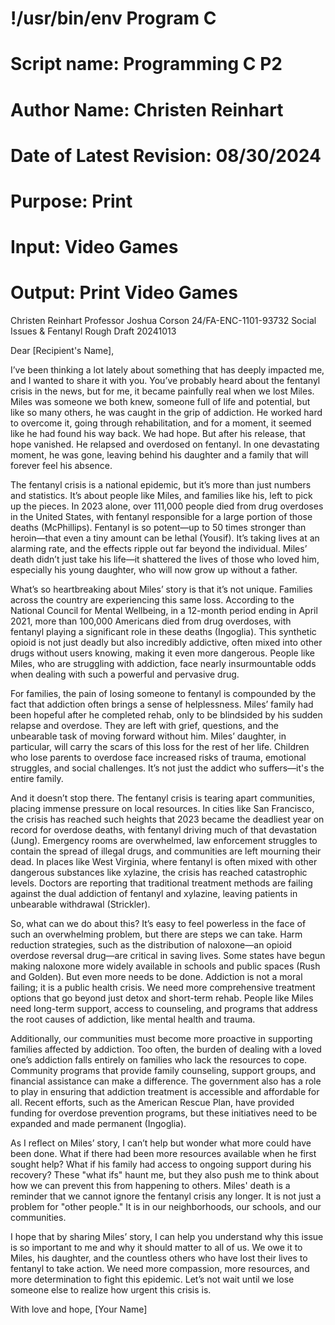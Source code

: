 # !/usr/bin/env Program C
# Script name: Programming C P2
# Author Name: Christen Reinhart
# Date of Latest Revision: 08/30/2024
# Purpose: Print
# Input: Video Games
# Output: Print Video Games

Christen Reinhart
Professor Joshua Corson
24/FA-ENC-1101-93732 
Social Issues & Fentanyl Rough Draft
20241013

Dear [Recipient's Name],

I’ve been thinking a lot lately about something that has deeply impacted me, and I wanted to share it with you. You’ve probably heard about the fentanyl crisis in the news, but for me, it became painfully real when we lost Miles. Miles was someone we both knew, someone full of life and potential, but like so many others, he was caught in the grip of addiction. He worked hard to overcome it, going through rehabilitation, and for a moment, it seemed like he had found his way back. We had hope. But after his release, that hope vanished. He relapsed and overdosed on fentanyl. In one devastating moment, he was gone, leaving behind his daughter and a family that will forever feel his absence.

The fentanyl crisis is a national epidemic, but it’s more than just numbers and statistics. It’s about people like Miles, and families like his, left to pick up the pieces. In 2023 alone, over 111,000 people died from drug overdoses in the United States, with fentanyl responsible for a large portion of those deaths (McPhillips). Fentanyl is so potent—up to 50 times stronger than heroin—that even a tiny amount can be lethal (Yousif). It’s taking lives at an alarming rate, and the effects ripple out far beyond the individual. Miles’ death didn’t just take his life—it shattered the lives of those who loved him, especially his young daughter, who will now grow up without a father.

What’s so heartbreaking about Miles’ story is that it’s not unique. Families across the country are experiencing this same loss. According to the National Council for Mental Wellbeing, in a 12-month period ending in April 2021, more than 100,000 Americans died from drug overdoses, with fentanyl playing a significant role in these deaths (Ingoglia). This synthetic opioid is not just deadly but also incredibly addictive, often mixed into other drugs without users knowing, making it even more dangerous. People like Miles, who are struggling with addiction, face nearly insurmountable odds when dealing with such a powerful and pervasive drug.

For families, the pain of losing someone to fentanyl is compounded by the fact that addiction often brings a sense of helplessness. Miles’ family had been hopeful after he completed rehab, only to be blindsided by his sudden relapse and overdose. They are left with grief, questions, and the unbearable task of moving forward without him. Miles’ daughter, in particular, will carry the scars of this loss for the rest of her life. Children who lose parents to overdose face increased risks of trauma, emotional struggles, and social challenges. It’s not just the addict who suffers—it's the entire family.

And it doesn’t stop there. The fentanyl crisis is tearing apart communities, placing immense pressure on local resources. In cities like San Francisco, the crisis has reached such heights that 2023 became the deadliest year on record for overdose deaths, with fentanyl driving much of that devastation (Jung). Emergency rooms are overwhelmed, law enforcement struggles to contain the spread of illegal drugs, and communities are left mourning their dead. In places like West Virginia, where fentanyl is often mixed with other dangerous substances like xylazine, the crisis has reached catastrophic levels. Doctors are reporting that traditional treatment methods are failing against the dual addiction of fentanyl and xylazine, leaving patients in unbearable withdrawal (Strickler).

So, what can we do about this? It’s easy to feel powerless in the face of such an overwhelming problem, but there are steps we can take. Harm reduction strategies, such as the distribution of naloxone—an opioid overdose reversal drug—are critical in saving lives. Some states have begun making naloxone more widely available in schools and public spaces (Rush and Golden). But even more needs to be done. Addiction is not a moral failing; it is a public health crisis. We need more comprehensive treatment options that go beyond just detox and short-term rehab. People like Miles need long-term support, access to counseling, and programs that address the root causes of addiction, like mental health and trauma.

Additionally, our communities must become more proactive in supporting families affected by addiction. Too often, the burden of dealing with a loved one’s addiction falls entirely on families who lack the resources to cope. Community programs that provide family counseling, support groups, and financial assistance can make a difference. The government also has a role to play in ensuring that addiction treatment is accessible and affordable for all. Recent efforts, such as the American Rescue Plan, have provided funding for overdose prevention programs, but these initiatives need to be expanded and made permanent (Ingoglia).

As I reflect on Miles’ story, I can’t help but wonder what more could have been done. What if there had been more resources available when he first sought help? What if his family had access to ongoing support during his recovery? These "what ifs" haunt me, but they also push me to think about how we can prevent this from happening to others. Miles' death is a reminder that we cannot ignore the fentanyl crisis any longer. It is not just a problem for "other people." It is in our neighborhoods, our schools, and our communities.

I hope that by sharing Miles’ story, I can help you understand why this issue is so important to me and why it should matter to all of us. We owe it to Miles, his daughter, and the countless others who have lost their lives to fentanyl to take action. We need more compassion, more resources, and more determination to fight this epidemic. Let’s not wait until we lose someone else to realize how urgent this crisis is.

With love and hope,
[Your Name]














